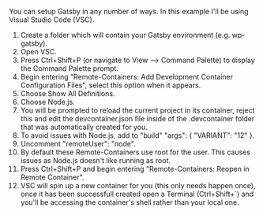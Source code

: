 You can setup Gatsby in any number of ways. In this example I'll be using Visual Studio Code (VSC).

1. Create a folder which will contain your Gatsby environment (e.g. wp-gatsby).
1. Open VSC.
1. Press Ctrl+Shift+P (or navigate to View --> Command Palette) to display the Command Palette prompt.
1. Begin entering "Remote-Containers: Add Development Container Configuration Files", select this option when it appears.
1. Choose Show All Definitions.
1. Choose Node.js.
1. You will be prompted to reload the current project in its container, reject this and edit the devcontainer.json file inside of the .devcontainer folder that was automatically created for you.
1. To avoid issues with Node.js, add to "build" "args": { "VARIANT": "12" }.
1. Uncomment "remoteUser": "node".
1. By default these Remote-Containers use root for the user. This causes issues as Node.js doesn't like running as root.
1. Press Ctrl+Shift+P and begin entering "Remote-Containers: Reopen in Remote Container".
1. VSC will spin up a new container for you (this only needs happen once), once it has been successfull created open a Terminal (Ctrl+Shift+`) and you'll be accessing the container's shell rather than your local one.
